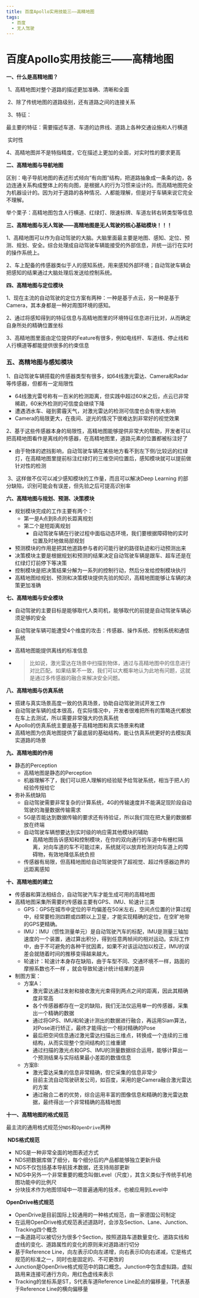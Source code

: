 ```yaml
---
title: 百度Apollo实用技能三——高精地图
tags:
  - 百度
  - 无人驾驶
---
```


# 百度Apollo实用技能三——高精地图

**一、什么是高精地图？**

​	1、高精地图对整个道路的描述更加准确、清晰和全面

​	2、除了传统地图的道路级别，还有道路之间的连接关系

​	3、特征：

​			最主要的特征：需要描述车道、车道的边界线、道路上各种交通设施和人行横道

​			实时性

​	4、高精地图并不是特指精度，它在描述上更加的全面，对实时性的要求更高

**二、高精地图与导航地图**

​	区别：电子导航地图的表述形式倾向“有向图”结构，把道路抽象成一条条的边，各边连通关系构成整体上的有向图，是根据人的行为习惯来设计的。而高精地图完全为机器设计的。因为对于道路的各种情况、人都能理解，但是对于车辆来说它完全不理解。

​	举个栗子：高精地图包含人行横道、红绿灯、限速标牌、车道左转右转类型等信息

**三、高精地图与无人驾驶——高精地图是无人驾驶的核心基础模块！！！**

​	1、高精地图可以作为自动驾驶的大脑。大脑里面最主要是地图、感知、定位、预测、规划、安全。综合处理成自动驾驶车辆能接受的外部信息，并统一运行在实时的操作系统上。

​	2、车上配备的传感器类似于人的感知系统，用来感知外部环境；自动驾驶车辆会把感知的结果通过大脑处理后发送给控制系统。

**四、高精地图与定位模块**

​	1、现在主流的自动驾驶的定位方案有两种：一种是基于点云，另一种是基于Camera，其本身都是一种对周围环境的感知。

​	2、通过将感知得到的特征信息与高精地图里的环境特征信息进行比对，从而确定自身所处的精确位置坐标

​	3、高精地图里面由定位提供的Feature有很多，例如电线杆、车道线、停止线和人行横道等都能提供很多的约束信息

### 五、高精地图与感知模块

​	1、自动驾驶车辆搭载的传感器类型有很多，如64线激光雷达、Camera和Radar等传感器，但都有一定局限性				

- 64线激光雷号称有一百米的检测距离，但实践中超过60米之后，点云已非常稀疏，60米外检测的可信度会继续下降
- 遭遇洒水车、碰到雾霾天气，对激光雷达的检测可信度也会有很大影响
- Camera的局限更大，在夜间、逆光的情况下很难达到非常好的视觉效果

​	2、基于这些传感器本身的局限性，高精地图能够提供非常大的帮助，开发者可以把高精地图看作是离线的传感器，在高精地图里，道路元素的位置都被标注好了

- 由于物体的遮挡影响，自动驾驶车辆在某些地方看不到左下侧/比较远的红绿灯，在高精地图里提前标注红绿灯的三维空间位置后，感知模块就可以提前做针对性的检测

​	3、这样做不仅可以减少感知模块的工作量，而且可以解决Deep Learning 的部分缺陷，识别可能会有误差，但先验之后可提高识别率

**六、高精地图与规划、预测、决策模块**

- 规划模块完成的工作主要有两个：
  - 第一是A点到B点的长距离规划
  - 第二个是短距离规划
    - 自动驾驶车辆在行驶过程中面临动态环境，我们要根据障碍物的实时位置及时地做局部规划
- 预测模块的作用是把其他道路参与者的可能行驶的路径轨迹和行动预测出来
- 决策模块主要是根据规划和预测的结果决定自动驾驶车辆是跟车、超车还是在红绿灯灯前停下等决策
- 控制模块是把决策结果分解为一系列的控制行动，然后分发给控制模块执行
- 高精地图给规划、预测和决策模块提供先验的知识，高精地图能够让车辆的决策更加准确

**七、高精地图与安全模块**

- 自动驾驶的主要目标是能够取代人类司机，能够取代的前提是自动驾驶车辆必须足够的安全

- 自动驾驶车辆可能遭受4个维度的攻击：传感器、操作系统、控制系统和通信系统

- 高精地图能提供离线的标准信息

- > 比如说，激光雷达在场景中扫描到物体，通过与高精地图中的信息进行对比匹配。如果结果不一致，我们可以大概率地认为此地有问题，这就是通过多传感器的融合来解决安全问题。

**八、高精地图与仿真系统**

- 搭建与真实场景高度一致的仿真场景，协助自动驾驶测试开发工作
- 自动驾驶车辆的成本很高，在实际情况中，开发者很难把所有的策略迭代都放在车上去测试，所以需要非常强大的仿真系统
- Apollo的仿真系统主要是基于高精地图和真实场景来构建
- 高精地图为仿真地图提供了最底层的基础结构，能让仿真系统更好的去模拟真实道路的场景

**九、高精地图的作用**

- 静态的Perception
  - 高精地图是静态的Perception
  - 机器理解不了，我们可以把人理解的经验赋予给驾驶系统，相当于把人的经验传授给它
- 弥补系统缺陷
  - 自动驾驶需要非常复杂的计算系统，4G的传输速度并不能满足现阶段自动驾驶的海量数据传输需求
  - 5G是否能达到数据传输的要求还有待验证，所以我们现在把大量的数据都放在终端
  - 自动驾驶车辆想要达到实时级的响应需其他模块的辅助
    - 高精地图告诉感知和控制模块，在你的双向通行的车道中有栅栏隔离，对向车道的车不可能过来，系统就可以放弃检测对向车道上的障碍物，有效地降低系统负担
  - 传感器有局限，但高精地图给自动驾驶提供了超视觉、超过传感器边界的远距离感知

**十、高精地图的建立**

- 传感器和算法相结合，自动驾驶汽车才能生成可用的高精地图
- 高精地图采集所需要的传感器主要有GPS、IMU、轮速计三类
  - GPS：GPS在城市中定位的平均偏差在50米左右，空间点位置的计算过程中，经常要检测四颗或四颗以上卫星，才能实现精确的定位，在空旷地带的GPS更精确。
  - IMU：IMU（惯性测量单元）是自动驾驶汽车的标配，IMU是测量三轴加速度的一个装置，通过算出积分，得到任意两帧间的相对运动。实际工作中，由于不可避免的各种干扰因素，如果不对该运动加以校正，IMU的误差会就随着时间的推移变得越来越大。
  - 轮速计：轮速计本身存在缺陷，由于车型不同、交通环境不一样，路面的摩擦系数也不一样 ，就会导致轮速计统计结果的差异
- 制图方案：
  - 方案A：
    - 激光雷达通过发射和接收激光光束得到两点之间的距离，因此其精确度非常高
    - 各个传感器都存在一定的缺陷，我们无法仅运用单一的传感器，采集出一个精确的数据
    - 通过将GPS、IMU和轮速计测出的数据进行融合，再运用Slam算法，对Pose进行矫正，最终才能得出一个相对精确的Pose
    - 最后把空间信息通过激光雷达扫描出三维点，转换成一个连续的三维结构，从而实现整个空间结构的三维重建
    - 通过扫描的激光点和GPS、IMU的测量数据综合运用，能够计算出一个预测结果与实际结果最小差距的数值信息
  - 方案B:
    - 激光雷达采集的信息非常精确，但它采集的信息非常少
    - 目前主流自动驾驶研发公司，如百度，采用的是Camera融合激光雷达的方案
    - 通过融合二者的优势，综合运用丰富的图像信息和精确的激光雷达数据，最终得出一个非常精确的高精地图

**十一、高精地图的格式规范**

​	最主流的通用格式规范分`NDS`和`OpenDrive`两种

​	**NDS格式规范**

- NDS是一种非常全面的地图表述方式
- NDS把数据库做了细分，每个细分后的产品都能够独立更新升级
- NDS不仅包括基本导航技术数据，还支持局部更新
- NDS中另外一个非常重要的概念叫做Level（尺度），其含义类似于传统手机地图功能中的比例尺
- 分块技术作为地图领域中一项普遍通用的技术，也被应用到Level中

**OpenDrive格式规范**

- OpenDrive是目前国际上较通用的一种格式规范，由一家德国公司制定
- 在运用OpenDrive格式规范表述道路时，会涉及Section、Lane、Junction、Tracking四个概念
- 一条道路可以被切分为很多个Section，按照道路车道数量变化、道路实线和虚线的变化、道路属性的变化的原则来对道路进行切分
- 基于Reference Line，向左表示ID向左递增，向右表示ID向右递减，它是格式规范的标准之一，同时也是固定的、不可更改的
- Junction是OpenDrive格式规范中的路口概念。Junction中包含虚拟路，虚拟路用来连接可通行方向，用红色虚线来表示
- Tracking的坐标系是ST，S代表车道Reference Line起点的偏移量，T代表基于Reference Line的横向偏移量